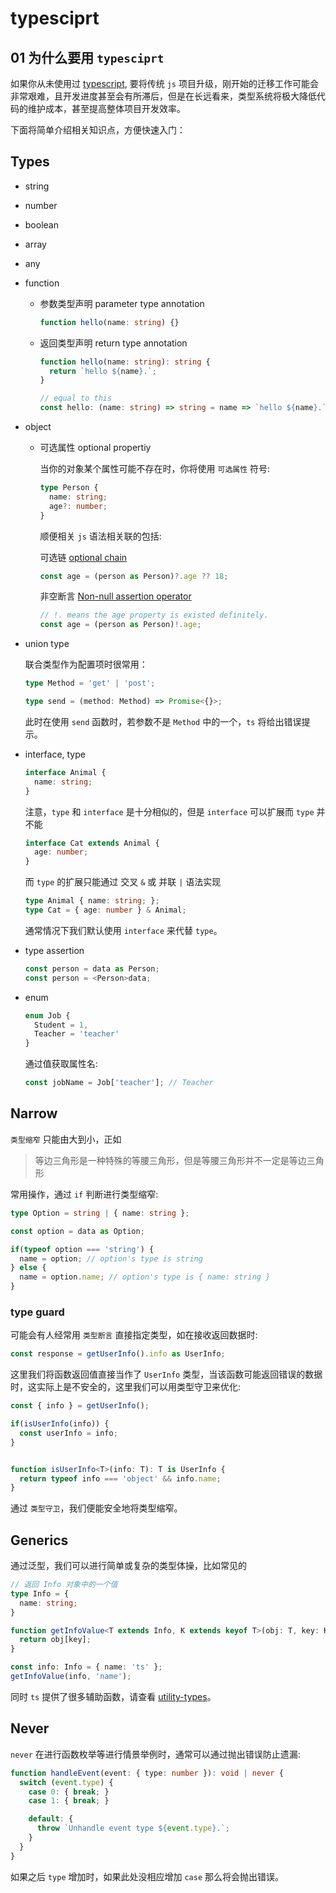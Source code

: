 # typesciprt

## 01 为什么要用 `typesciprt`

如果你从未使用过 [typescript](https://www.typescriptlang.org/), 要将传统 `js` 项目升级，刚开始的迁移工作可能会非常艰难，且开发进度甚至会有所滞后，但是在长远看来，类型系统将极大降低代码的维护成本，甚至提高整体项目开发效率。

下面将简单介绍相关知识点，方便快速入门：

## Types

- string
- number
- boolean
- array
- any
- function

  - 参数类型声明 parameter type annotation

    ```ts
    function hello(name: string) {}
    ```

  - 返回类型声明 return type annotation

    ```ts
    function hello(name: string): string {
      return `hello ${name}.`;
    }

    // equal to this
    const hello: (name: string) => string = name => `hello ${name}.`;
    ```

- object

  - 可选属性 optional propertiy

    当你的对象某个属性可能不存在时，你将使用 `可选属性` 符号:

    ```ts
    type Person {
      name: string;
      age?: number;
    }
    ```

    顺便相关 `js` 语法相关联的包括:

    可选链 [optional chain](https://developer.mozilla.org/zh-CN/docs/Web/JavaScript/Reference/Operators/Optional_chaining)

    ```ts
    const age = (person as Person)?.age ?? 18;
    ```

    非空断言 [Non-null assertion operator](https://www.typescriptlang.org/docs/handbook/release-notes/typescript-2-0.html#non-null-assertion-operator)

    ```ts
    // !. means the age property is existed definitely.
    const age = (person as Person)!.age;
    ```

- union type

  联合类型作为配置项时很常用：

  ```ts
  type Method = 'get' | 'post';

  type send = (method: Method) => Promise<{}>;
  ```
  此时在使用 `send` 函数时，若参数不是 `Method` 中的一个，`ts` 将给出错误提示。

- interface, type
  ```ts
  interface Animal {
    name: string;
  }
  ```

  注意，`type` 和 `interface` 是十分相似的，但是 `interface` 可以扩展而 `type` 并不能
  ```ts
  interface Cat extends Animal {
    age: number;
  }
  ```

  而 `type` 的扩展只能通过 交叉 `&` 或 并联 `|` 语法实现
  ```ts
  type Animal { name: string; };
  type Cat = { age: number } & Animal;
  ```

  通常情况下我们默认使用 `interface` 来代替 `type`。

- type assertion
  ```ts
  const person = data as Person;
  const person = <Person>data;
  ```

- enum

  ```ts
  enum Job {
    Student = 1,
    Teacher = 'teacher'
  }
  ```

  通过值获取属性名:

  ```ts
  const jobName = Job['teacher']; // Teacher
  ```

## Narrow

`类型缩窄` 只能由大到小，正如
> 等边三角形是一种特殊的等腰三角形，但是等腰三角形并不一定是等边三角形


常用操作，通过 `if` 判断进行类型缩窄:

```ts
type Option = string | { name: string };

const option = data as Option;

if(typeof option === 'string') {
  name = option; // option's type is string
} else {
  name = option.name; // option's type is { name: string }
}
```

### type guard

可能会有人经常用 `类型断言` 直接指定类型，如在接收返回数据时:

```ts
const response = getUserInfo().info as UserInfo;
```

这里我们将函数返回值直接当作了 `UserInfo` 类型，当该函数可能返回错误的数据时，这实际上是不安全的，这里我们可以用类型守卫来优化:

```ts
const { info } = getUserInfo();

if(isUserInfo(info)) {
  const userInfo = info;
}


function isUserInfo<T>(info: T): T is UserInfo {
  return typeof info === 'object' && info.name;
}
```
通过 `类型守卫`，我们便能安全地将类型缩窄。


## Generics

通过泛型，我们可以进行简单或复杂的类型体操，比如常见的

```ts
// 返回 Info 对象中的一个值
type Info = {
  name: string;
}

function getInfoValue<T extends Info, K extends keyof T>(obj: T, key: K): T[K] {
  return obj[key];
}

const info: Info = { name: 'ts' };
getInfoValue(info, 'name');
```

同时 `ts` 提供了很多辅助函数，请查看 [utility-types](https://www.typescriptlang.org/docs/handbook/utility-types.html)。


## Never

`never` 在进行函数枚举等进行情景举例时，通常可以通过抛出错误防止遗漏:

```ts
function handleEvent(event: { type: number }): void | never {
  switch (event.type) {
    case 0: { break; }
    case 1: { break; }

    default: {
      throw `Unhandle event type ${event.type}.`;
    }
  }
}
```

如果之后 `type` 增加时，如果此处没相应增加 `case` 那么将会抛出错误。